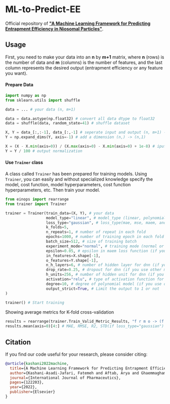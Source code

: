 # ML-to-Predict-EE
Official repository of [**"A Machine Learning Framework for Predicting Entrapment Efficiency in Niosomal Particles"**](https://www.sciencedirect.com/science/article/abs/pii/S0378517322007578).

## Usage
First, you need to make your data into an **n** by **m+1** matrix, where **n** (rows) is the number of data and **m** (columns) is the number of features, and the last column represents the desired output (entrapment efficiency or any feature you want).

#### Prepare Data

```python
import numpy as np
from sklearn.utils import shuffle

data = ... # your data (n, m+1)

data = data.astype(np.float32) # convert all data dtype to float32
data = shuffle(data, random_state=41) # shuffle dataset

X, Y = data_[:,:-1], data_[:,-1] # seperate input and output (n, m+1) -> (n,m), (n,)
Y = np.expand_dims(Y, axis=-1) # add a dimension (n,) -> (n,1)

X = (X - X.min(axis=0)) / (X.max(axis=0) - X.min(axis=0) + 1e-8) # iput min-max normalization
Y = Y / 100 # output normalization
```
#### Use ```Trainer``` class
A class called ‍‍‍‍‍‍```Trainer``` has been prepared for training models. Using ```Trainer```, you can easily and without specialized knowledge specify the model, cost function, model hyperparameters, cost function hyperparameters, etc. Then train your model.

```python
from einops import rearrange
from trainer import Trainer

trainer = Trainer(train_data=(X, Y), # your data
                  model_type="linear", # model_type (linear, polynomial, and dnn)
                  loss_type="gaussian", # loss_type(mae, mse, maem, and gaussian)
                  k_folds=5,
                  n_repeats=1, # number of repeat in each fold
                  epochs=1000, # number of training epoch in each fold
                  batch_size=512, # size of training batch
                  experiment_mode="normal", # training mode (normal or sensitivity)
                  epsilon=0.05, # epsilon in maem loss function (if you use other loss_type you don't need it)
                  in_features=X.shape[-1],
                  o_features=Y.shape[-1],
                  n_h_layers=6, # number of hidden layer for dnn (if you use other model_type you don't need it)
                  drop_rate=0.25, # dropout for dnn (if you use other model_type you don't need it)
                  h_units=256, # number of hidden unit for dnn (if you use other model_type you don't need it)
                  activation="relu", # type of activation function for dnn (if you use other model_type you don't need it)
                  degree=10, # degree of polynomial model (if you use other model_type you don't need it)
                  output_strict=True, # Limit the output to 1 or not
)

trainer() # Start training
```

Showing average metrics for K-fold cross-validation
```python
results = rearrange(trainer.Train_Valid_Metric_Results, "f r m o -> (f r o) m")
results.mean(axis=0)[4:] # MAE, RMSE, R2, STD(if loss_type="gaussian") in order
```

## Citation

If you find our code useful for your research, please consider citing:
```bibtex
@article{kashani2022machine,
  title={A Machine Learning Framework for Predicting Entrapment Efficiency in Niosomal Particles},
  author={Kashani-Asadi-Jafari, Fatemeh and Aftab, Arya and Ghaemmaghami, Shahrokh},
  journal={International Journal of Pharmaceutics},
  pages={122203},
  year={2022},
  publisher={Elsevier}
}
```
